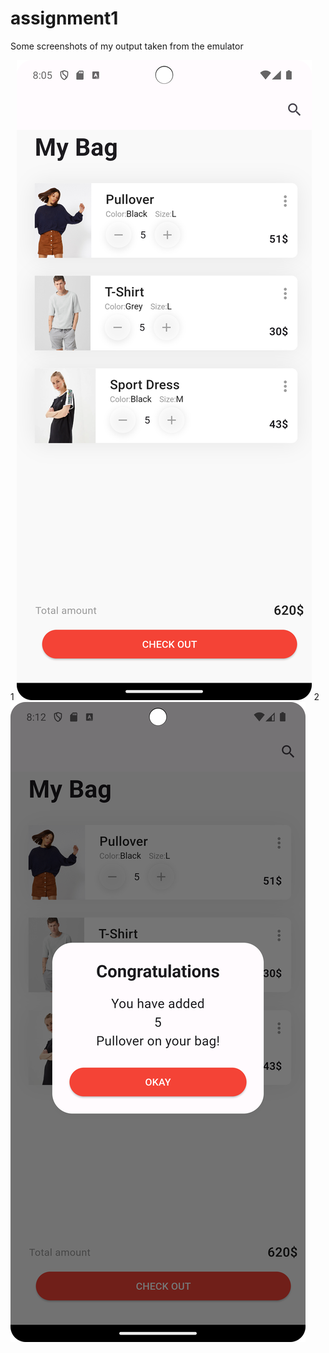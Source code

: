 # assignment1
Some screenshots of my output taken from the emulator

1
![Alt text](https://github.com/Anujit-Datta/assignment1/blob/master/asset/asignment%201%20ss%201.png?raw=true)
2
![Alt text](https://github.com/Anujit-Datta/assignment1/blob/master/asset/assignment%201%20ss%202.png?raw=true)



